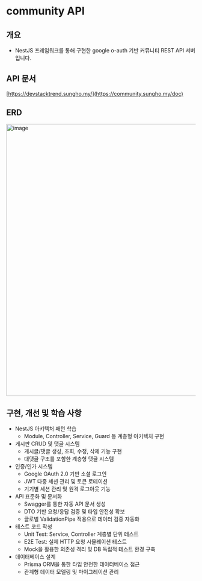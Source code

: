 # community API

## 개요
 - NestJS 프레임워크를 통해 구현한 google o-auth 기반 커뮤니티 REST API 서버입니다.

## API 문서
[https://devstacktrend.sungho.my/](https://community.sungho.my/doc)

## ERD
<img width="690" height="722" alt="image" src="https://github.com/user-attachments/assets/1d03b4ef-4b0b-479f-9796-7543ae2daf4a" />



## 구현, 개선 및 학습 사항

- NestJS 아키텍처 패턴 학습
    - Module, Controller, Service, Guard 등 계층형 아키텍처 구현
- 게시판 CRUD 및 댓글 시스템
    - 게시글/댓글 생성, 조회, 수정, 삭제 기능 구현
    - 대댓글 구조를 포함한 계층형 댓글 시스템
- 인증/인가 시스템
    - Google OAuth 2.0 기반 소셜 로그인
    - JWT 다중 세션 관리 및 토큰 로테이션
    - 기기별 세션 관리 및 원격 로그아웃 기능
- API 표준화 및 문서화
    - Swagger를 통한 자동 API 문서 생성
    - DTO 기반 요청/응답 검증 및 타입 안전성 확보
    - 글로벌 ValidationPipe 적용으로 데이터 검증 자동화
- 테스트 코드 작성
    - Unit Test: Service, Controller 계층별 단위 테스트
    - E2E Test: 실제 HTTP 요청 시뮬레이션 테스트
    - Mock을 활용한 의존성 격리 및 DB 독립적 테스트 환경 구축
- 데이터베이스 설계
    - Prisma ORM을 통한 타입 안전한 데이터베이스 접근
    - 관계형 데이터 모델링 및 마이그레이션 관리
